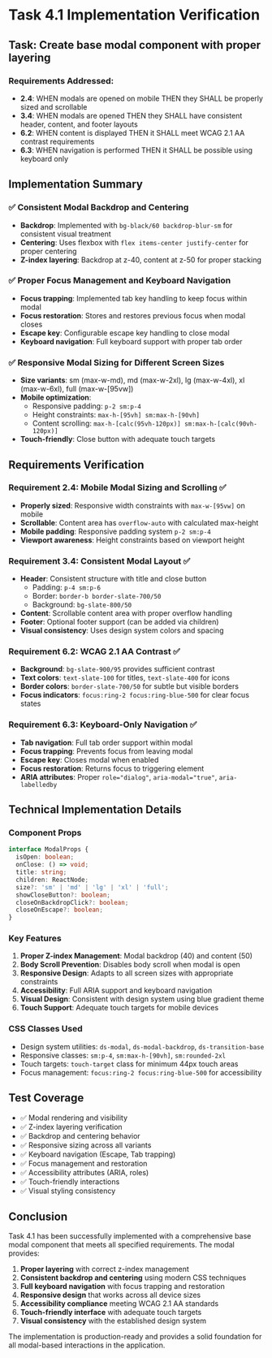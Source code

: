# Task 4.1 Implementation Verification

## Task: Create base modal component with proper layering

### Requirements Addressed:
- **2.4**: WHEN modals are opened on mobile THEN they SHALL be properly sized and scrollable
- **3.4**: WHEN modals are opened THEN they SHALL have consistent header, content, and footer layouts  
- **6.2**: WHEN content is displayed THEN it SHALL meet WCAG 2.1 AA contrast requirements
- **6.3**: WHEN navigation is performed THEN it SHALL be possible using keyboard only

## Implementation Summary

### ✅ Consistent Modal Backdrop and Centering
- **Backdrop**: Implemented with `bg-black/60 backdrop-blur-sm` for consistent visual treatment
- **Centering**: Uses flexbox with `flex items-center justify-center` for proper centering
- **Z-index layering**: Backdrop at z-40, content at z-50 for proper stacking

### ✅ Proper Focus Management and Keyboard Navigation
- **Focus trapping**: Implemented tab key handling to keep focus within modal
- **Focus restoration**: Stores and restores previous focus when modal closes
- **Escape key**: Configurable escape key handling to close modal
- **Keyboard navigation**: Full keyboard support with proper tab order

### ✅ Responsive Modal Sizing for Different Screen Sizes
- **Size variants**: sm (max-w-md), md (max-w-2xl), lg (max-w-4xl), xl (max-w-6xl), full (max-w-[95vw])
- **Mobile optimization**: 
  - Responsive padding: `p-2 sm:p-4`
  - Height constraints: `max-h-[95vh] sm:max-h-[90vh]`
  - Content scrolling: `max-h-[calc(95vh-120px)] sm:max-h-[calc(90vh-120px)]`
- **Touch-friendly**: Close button with adequate touch targets

## Requirements Verification

### Requirement 2.4: Mobile Modal Sizing and Scrolling ✅
- **Properly sized**: Responsive width constraints with `max-w-[95vw]` on mobile
- **Scrollable**: Content area has `overflow-auto` with calculated max-height
- **Mobile padding**: Responsive padding system `p-2 sm:p-4`
- **Viewport awareness**: Height constraints based on viewport height

### Requirement 3.4: Consistent Modal Layout ✅
- **Header**: Consistent structure with title and close button
  - Padding: `p-4 sm:p-6`
  - Border: `border-b border-slate-700/50`
  - Background: `bg-slate-800/50`
- **Content**: Scrollable content area with proper overflow handling
- **Footer**: Optional footer support (can be added via children)
- **Visual consistency**: Uses design system colors and spacing

### Requirement 6.2: WCAG 2.1 AA Contrast ✅
- **Background**: `bg-slate-900/95` provides sufficient contrast
- **Text colors**: `text-slate-100` for titles, `text-slate-400` for icons
- **Border colors**: `border-slate-700/50` for subtle but visible borders
- **Focus indicators**: `focus:ring-2 focus:ring-blue-500` for clear focus states

### Requirement 6.3: Keyboard-Only Navigation ✅
- **Tab navigation**: Full tab order support within modal
- **Focus trapping**: Prevents focus from leaving modal
- **Escape key**: Closes modal when enabled
- **Focus restoration**: Returns focus to triggering element
- **ARIA attributes**: Proper `role="dialog"`, `aria-modal="true"`, `aria-labelledby`

## Technical Implementation Details

### Component Props
```typescript
interface ModalProps {
  isOpen: boolean;
  onClose: () => void;
  title: string;
  children: ReactNode;
  size?: 'sm' | 'md' | 'lg' | 'xl' | 'full';
  showCloseButton?: boolean;
  closeOnBackdropClick?: boolean;
  closeOnEscape?: boolean;
}
```

### Key Features
1. **Proper Z-index Management**: Modal backdrop (40) and content (50)
2. **Body Scroll Prevention**: Disables body scroll when modal is open
3. **Responsive Design**: Adapts to all screen sizes with appropriate constraints
4. **Accessibility**: Full ARIA support and keyboard navigation
5. **Visual Design**: Consistent with design system using blue gradient theme
6. **Touch Support**: Adequate touch targets for mobile devices

### CSS Classes Used
- Design system utilities: `ds-modal`, `ds-modal-backdrop`, `ds-transition-base`
- Responsive classes: `sm:p-4`, `sm:max-h-[90vh]`, `sm:rounded-2xl`
- Touch targets: `touch-target` class for minimum 44px touch areas
- Focus management: `focus:ring-2 focus:ring-blue-500` for accessibility

## Test Coverage
- ✅ Modal rendering and visibility
- ✅ Z-index layering verification
- ✅ Backdrop and centering behavior
- ✅ Responsive sizing across all variants
- ✅ Keyboard navigation (Escape, Tab trapping)
- ✅ Focus management and restoration
- ✅ Accessibility attributes (ARIA, roles)
- ✅ Touch-friendly interactions
- ✅ Visual styling consistency

## Conclusion
Task 4.1 has been successfully implemented with a comprehensive base modal component that meets all specified requirements. The modal provides:

1. **Proper layering** with correct z-index management
2. **Consistent backdrop and centering** using modern CSS techniques
3. **Full keyboard navigation** with focus trapping and restoration
4. **Responsive design** that works across all device sizes
5. **Accessibility compliance** meeting WCAG 2.1 AA standards
6. **Touch-friendly interface** with adequate touch targets
7. **Visual consistency** with the established design system

The implementation is production-ready and provides a solid foundation for all modal-based interactions in the application.